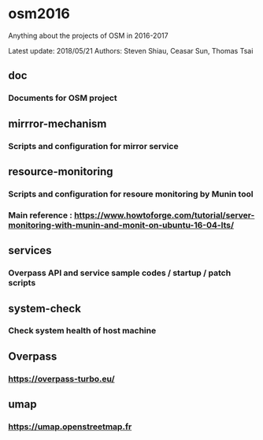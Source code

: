 # osm2016
Anything about the projects of OSM in 2016-2017

Latest update: 2018/05/21
Authors: Steven Shiau, Ceasar Sun, Thomas Tsai


## doc
### Documents for OSM project

## mirrror-mechanism
### Scripts and configuration for mirror service 

## resource-monitoring
### Scripts and configuration for resoure monitoring by Munin tool
### Main reference : https://www.howtoforge.com/tutorial/server-monitoring-with-munin-and-monit-on-ubuntu-16-04-lts/

## services
### Overpass API and service sample codes / startup / patch scripts 

## system-check
### Check system health of host machine

## Overpass
### https://overpass-turbo.eu/

## umap
### https://umap.openstreetmap.fr
